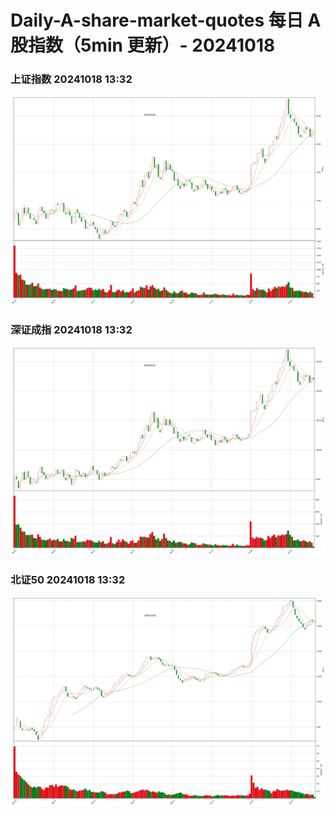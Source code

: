 
# Daily-A-share-market-quotes 每日 A 股指数（5min 更新）- 20241018

### 上证指数 20241018 13:32
![](./fig/2024/10/20241018-sh000001.png)

### 深证成指 20241018 13:32
![](./fig/2024/10/20241018-sz399001.png)

### 北证50 20241018 13:32
![](./fig/2024/10/20241018-bj899050.png)

